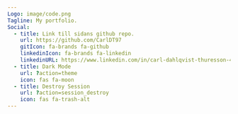 ```yaml
---
Logo: image/code.png
Tagline: My portfolio.
Social:
  - title: Link till sidans github repo.
    url: https://github.com/CarlDT97
    gitIcon: fa-brands fa-github
    linkedinIcon: fa-brands fa-linkedin
    linkedinURL: https://www.linkedin.com/in/carl-dahlqvist-thuresson-4b0085226/
  - title: Dark Mode
    url: ?action=theme
    icon: fas fa-moon
  - title: Destroy Session
    url: ?action=session_destroy
    icon: fas fa-trash-alt
---
```


